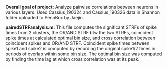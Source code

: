 **Overall goal of project:**
Analyze pairwise correlations between neurons in various layers. Used Cassius_190324 and Cassius_190326 data in Shannon folder 
uploaded to PennBox by Jaejin.

**pairedSTRFanalysis.m:**
This file computes the significant STRFs of spike times from 2 clusters, the OR/AND STRF btw the two STRFs,
coincident spike times at calculated optimal bin size, and 
cross correlation between coincident spikes and OR/AND STRF. Coincident spike times between spike1 and spike2 is computed by
recording the original spike1/2 times in periods of overlap within some bin size. The optimal bin size was computed by
finding the time lag at which cross correlation was at its peak.

